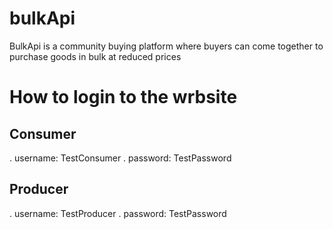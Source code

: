 # bulkApi
BulkApi is a community buying platform where buyers can come together to purchase goods in bulk at reduced prices

# How to login to the wrbsite
## Consumer
. username: TestConsumer
. password: TestPassword

## Producer
. username: TestProducer
. password: TestPassword
